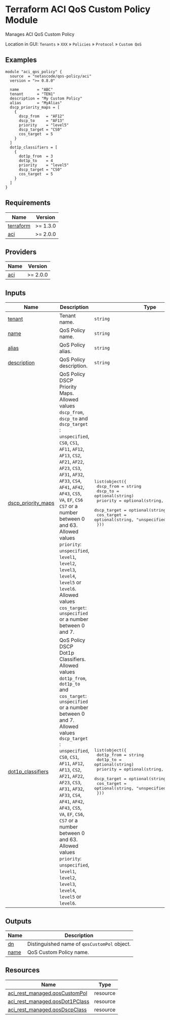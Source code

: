 <!-- BEGIN_TF_DOCS -->
# Terraform ACI QoS Custom Policy Module

Manages ACI QoS Custom Policy

Location in GUI:
`Tenants` » `XXX` » `Policies` » `Protocol` » `Custom QoS`

## Examples

```hcl
module "aci_qos_policy" {
  source  = "netascode/qos-policy/aci"
  version = ">= 0.8.0"

  name        = "ABC"
  tenant      = "TEN1"
  description = "My Custom Policy"
  alias       = "MyAlias"
  dscp_priority_maps = [
    {
      dscp_from   = "AF12"
      dscp_to     = "AF13"
      priority    = "level5"
      dscp_target = "CS0"
      cos_target  = 5
    }
  ]
  dot1p_classifiers = [
    {
      dot1p_from  = 3
      dot1p_to    = 4
      priority    = "level5"
      dscp_target = "CS0"
      cos_target  = 5
    }
  ]
}
```

## Requirements

| Name | Version |
|------|---------|
| <a name="requirement_terraform"></a> [terraform](#requirement\_terraform) | >= 1.3.0 |
| <a name="requirement_aci"></a> [aci](#requirement\_aci) | >= 2.0.0 |

## Providers

| Name | Version |
|------|---------|
| <a name="provider_aci"></a> [aci](#provider\_aci) | >= 2.0.0 |

## Inputs

| Name | Description | Type | Default | Required |
|------|-------------|------|---------|:--------:|
| <a name="input_tenant"></a> [tenant](#input\_tenant) | Tenant name. | `string` | n/a | yes |
| <a name="input_name"></a> [name](#input\_name) | QoS Policy name. | `string` | n/a | yes |
| <a name="input_alias"></a> [alias](#input\_alias) | QoS Policy alias. | `string` | `""` | no |
| <a name="input_description"></a> [description](#input\_description) | QoS Policy description. | `string` | `""` | no |
| <a name="input_dscp_priority_maps"></a> [dscp\_priority\_maps](#input\_dscp\_priority\_maps) | QoS Policy DSCP Priority Maps. Allowed values `dscp_from`, `dscp_to` and `dscp_target` : `unspecified`, `CS0`, `CS1`, `AF11`, `AF12`, `AF13`, `CS2`, `AF21`, `AF22`, `AF23`, `CS3`, `AF31`, `AF32`, `AF33`, `CS4`, `AF41`, `AF42`, `AF43`, `CS5`, `VA`, `EF`, `CS6` `CS7` or a number between 0 and 63. Allowed values `priority`: `unspecified`, `level1`, `level2`, `level3`, `level4`, `level5` or `level6`. Allowed values `cos_target`: `unspecified` or a number between 0 and 7. | <pre>list(object({<br>    dscp_from   = string<br>    dscp_to     = optional(string)<br>    priority    = optional(string, "level3")<br>    dscp_target = optional(string, "unspecified")<br>    cos_target  = optional(string, "unspecified")<br>  }))</pre> | `[]` | no |
| <a name="input_dot1p_classifiers"></a> [dot1p\_classifiers](#input\_dot1p\_classifiers) | QoS Policy DSCP Dot1p Classifiers. Allowed values `dot1p_from`, `dot1p_to` and `cos_target`: `unspecified` or a number between 0 and 7. Allowed values `dscp_target` : `unspecified`, `CS0`, `CS1`, `AF11`, `AF12`, `AF13`, `CS2`, `AF21`, `AF22`, `AF23`, `CS3`, `AF31`, `AF32`, `AF33`, `CS4`, `AF41`, `AF42`, `AF43`, `CS5`, `VA`, `EF`, `CS6`, `CS7` or a number between 0 and 63. Allowed values `priority`: `unspecified`, `level1`, `level2`, `level3`, `level4`, `level5` or `level6`. | <pre>list(object({<br>    dot1p_from  = string<br>    dot1p_to    = optional(string)<br>    priority    = optional(string, "level3")<br>    dscp_target = optional(string, "unspecified")<br>    cos_target  = optional(string, "unspecified")<br>  }))</pre> | `[]` | no |

## Outputs

| Name | Description |
|------|-------------|
| <a name="output_dn"></a> [dn](#output\_dn) | Distinguished name of `qosCustomPol` object. |
| <a name="output_name"></a> [name](#output\_name) | QoS Custom Policy name. |

## Resources

| Name | Type |
|------|------|
| [aci_rest_managed.qosCustomPol](https://registry.terraform.io/providers/CiscoDevNet/aci/latest/docs/resources/rest_managed) | resource |
| [aci_rest_managed.qosDot1PClass](https://registry.terraform.io/providers/CiscoDevNet/aci/latest/docs/resources/rest_managed) | resource |
| [aci_rest_managed.qosDscpClass](https://registry.terraform.io/providers/CiscoDevNet/aci/latest/docs/resources/rest_managed) | resource |
<!-- END_TF_DOCS -->